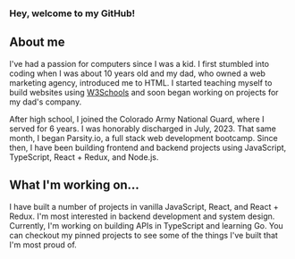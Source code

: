 ### Hey, welcome to my GitHub!

## About me

I've had a passion for computers since I was a kid. I first stumbled into coding when I was about 10 years old and my dad, who owned a web marketing agency, introduced me to HTML. I started teaching myself to build websites using [W3Schools](https://www.w3schools.com/) and soon began working on projects for my dad's company.

After high school, I joined the Colorado Army National Guard, where I served for 6 years. I was honorably discharged in July, 2023. That same month, I began Parsity.io, a full stack web development bootcamp. Since then, I have been building frontend and backend projects using JavaScript, TypeScript, React + Redux, and Node.js.

## What I'm working on...

I have built a number of projects in vanilla JavaScript, React, and React + Redux. I'm most interested in backend development and system design. Currently, I'm working on building APIs in TypeScript and learning Go. You can checkout my pinned projects to see some of the things I've built that I'm most proud of.

<!--
**jordanccox/jordanccox** is a ✨ _special_ ✨ repository because its `README.md` (this file) appears on your GitHub profile.

Here are some ideas to get you started:

- 🔭 I’m currently working on ...
- 🌱 I’m currently learning ...
- 👯 I’m looking to collaborate on ...
- 🤔 I’m looking for help with ...
- 💬 Ask me about ...
- 📫 How to reach me: ...
- 😄 Pronouns: ...
- ⚡ Fun fact: ...
-->
